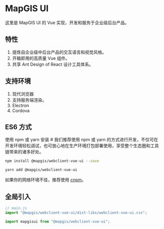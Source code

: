# MapGIS UI

这里是 MapGIS UI 的 Vue 实现，开发和服务于企业级后台产品。

## 特性

1. 提炼自企业级中后台产品的交互语言和视觉风格。
1. 开箱即用的高质量 Vue 组件。
1. 共享 Ant Design of React 设计工具体系。

## 支持环境

1. 现代浏览器
2. 支持服务端渲染。
3. Electron
4. Cordova

## ES6 方式

使用 npm 或 yarn 安装 #
我们推荐使用 npm 或 yarn 的方式进行开发，不仅可在开发环境轻松调试，也可放心地在生产环境打包部署使用，享受整个生态圈和工具链带来的诸多好处。

```sh
npm install @mapgis/webclient-vue-ui --save
```

```sh
yarn add @mapgis/webclient-vue-ui
```

如果你的网络环境不佳，推荐使用 [cnpm](https://github.com/cnpm/cnpm)。

## 全局引入

```javascript
// main.js
import "@mapgis/webclient-vue-ui/dist-libs/webclient-vue-ui.css";

import mapgisui from "@mapgis/webclient-vue-ui";
```
